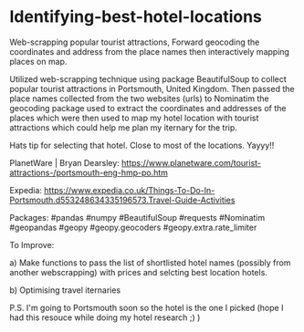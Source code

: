 # Identifying-best-hotel-locations
Web-scrapping popular tourist attractions, Forward geocoding the coordinates and address from the place names then interactively mapping places on map. 


Utilized web-scrapping technique using package BeautifulSoup to collect popular tourist attractions in Portsmouth, United Kingdom. Then passed the place names collected from the two websites (urls) to Nominatim the geocoding package  used to extract the coordinates and addresses of the places which were then used to map my hotel location with tourist attractions which could help me plan my iternary for the trip.

Hats tip for selecting that hotel. Close to most of the locations. Yayyy!!

PlanetWare | Bryan Dearsley: https://www.planetware.com/tourist-attractions-/portsmouth-eng-hmp-po.htm

Expedia: https://www.expedia.co.uk/Things-To-Do-In-Portsmouth.d553248634335196573.Travel-Guide-Activities


Packages: #pandas #numpy #BeautifulSoup #requests #Nominatim #geopandas #geopy #geopy.geocoders #geopy.extra.rate_limiter

To Improve: 

a) Make functions to pass the list of shortlisted hotel names (possibly from another webscrapping) with prices and selcting best location hotels.

b) Optimising travel iternaries

P.S. I'm going to Portsmouth soon so the hotel is the one I picked (hope I had this resouce while doing my hotel research ;) )

